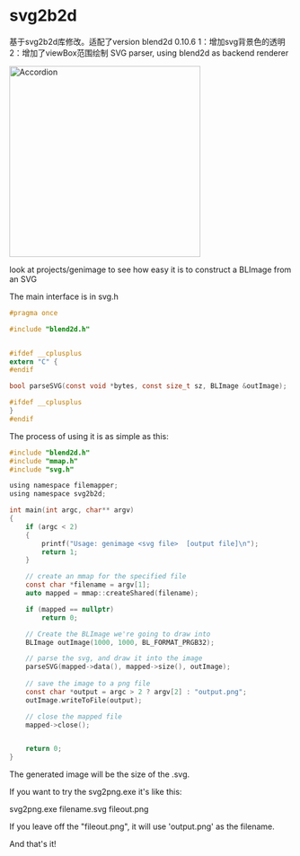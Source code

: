 # svg2b2d
基于svg2b2d库修改。适配了version blend2d 0.10.6
1：增加svg背景色的透明
2：增加了viewBox范围绘制
SVG parser, using blend2d as backend renderer


<img src="images/Accordion.png" alt="Accordion" width=340/></br>

look at projects/genimage to see how easy it is to construct a BLImage from an SVG

The main interface is in svg.h

```C
#pragma once

#include "blend2d.h"


#ifdef __cplusplus
extern "C" {
#endif

bool parseSVG(const void *bytes, const size_t sz, BLImage &outImage);

#ifdef __cplusplus
}
#endif
```

The process of using it is as simple as this:

```C
#include "blend2d.h"
#include "mmap.h"
#include "svg.h"

using namespace filemapper;
using namespace svg2b2d;

int main(int argc, char** argv)
{
    if (argc < 2)
    {
        printf("Usage: genimage <svg file>  [output file]\n");
        return 1;
    }

    // create an mmap for the specified file
    const char *filename = argv[1];
    auto mapped = mmap::createShared(filename);

    if (mapped == nullptr)
        return 0;

    // Create the BLImage we're going to draw into
    BLImage outImage(1000, 1000, BL_FORMAT_PRGB32);

    // parse the svg, and draw it into the image
    parseSVG(mapped->data(), mapped->size(), outImage);
    
    // save the image to a png file
    const char *output = argc > 2 ? argv[2] : "output.png";
    outImage.writeToFile(output);

    // close the mapped file
    mapped->close();


    return 0;
}
```

The generated image will be the size of the .svg.

If you want to try the svg2png.exe it's like this:

svg2png.exe filename.svg  fileout.png

If you leave off the "fileout.png", it will use 'output.png' as the filename.

And that's it!
